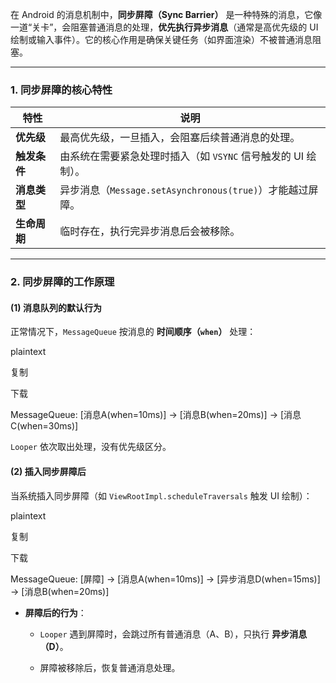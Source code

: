 在 Android 的消息机制中，**同步屏障（Sync Barrier）** 是一种特殊的消息，它像一道“关卡”，会阻塞普通消息的处理，**优先执行异步消息**（通常是高优先级的 UI 绘制或输入事件）。它的核心作用是确保关键任务（如界面渲染）不被普通消息阻塞。

---

### **1. 同步屏障的核心特性**

|特性|说明|
|---|---|
|**优先级**|最高优先级，一旦插入，会阻塞后续普通消息的处理。|
|**触发条件**|由系统在需要紧急处理时插入（如 `VSYNC` 信号触发的 UI 绘制）。|
|**消息类型**|异步消息（`Message.setAsynchronous(true)`）才能越过屏障。|
|**生命周期**|临时存在，执行完异步消息后会被移除。|

---

### **2. 同步屏障的工作原理**

#### **(1) 消息队列的默认行为**

正常情况下，`MessageQueue` 按消息的 **时间顺序（`when`）** 处理：

plaintext

复制

下载

MessageQueue: [消息A(when=10ms)] → [消息B(when=20ms)] → [消息C(when=30ms)]

`Looper` 依次取出处理，没有优先级区分。

#### **(2) 插入同步屏障后**

当系统插入同步屏障（如 `ViewRootImpl.scheduleTraversals` 触发 UI 绘制）：

plaintext

复制

下载

MessageQueue: [屏障] → [消息A(when=10ms)] → [异步消息D(when=15ms)] → [消息B(when=20ms)]

- **屏障后的行为**：
    
    - `Looper` 遇到屏障时，会跳过所有普通消息（A、B），只执行 **异步消息（D）**。
        
    - 屏障被移除后，恢复普通消息处理。